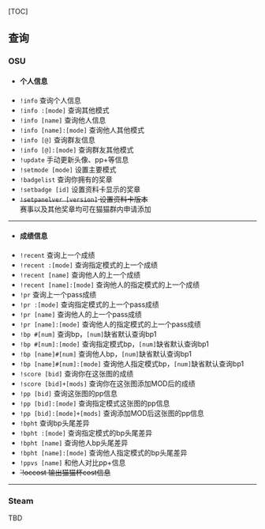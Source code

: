 ﻿[TOC]

## 查询

### OSU
+ #### 个人信息
 * `!info` 查询个人信息
 * `!info :[mode]` 查询其他模式
 * `!info [name]` 查询他人信息
 * `!info [name]:[mode]` 查询他人其他模式
 * `!info [@]` 查询群友信息
 * `!info [@]:[mode]` 查询群友其他模式
 * `!update` 手动更新头像、pp+等信息
 * `!setmode [mode]` 设置主要模式
 * `!badgelist` 查询你拥有的奖章
 * `!setbadge [id]` 设置资料卡显示的奖章
 * <s> `!setpanelver [version]` 设置资料卡版本 </s><br>
 赛事以及其他奖章均可在猫猫群内申请添加
 -----------------
+ #### 成绩信息
 * `!recent` 查询上一个成绩
 * `!recent :[mode]` 查询指定模式的上一个成绩
 * `!recent [name]` 查询他人的上一个成绩
 * `!recent [name]:[mode]` 查询他人的指定模式的上一个成绩
 * `!pr` 查询上一个pass成绩
 * `!pr :[mode]` 查询指定模式的上一个pass成绩
 * `!pr [name]` 查询他人的上一个pass成绩
 * `!pr [name]:[mode]` 查询他人的指定模式的上一个pass成绩
 * `!bp #[num]` 查询bp，`[num]`缺省默认查询bp1
 * `!bp #[num]:[mode]` 查询指定模式bp，`[num]`缺省默认查询bp1
 * `!bp [name]#[num]` 查询他人bp，`[num]`缺省默认查询bp1
 * `!bp [name]#[num]:[mode]` 查询他人指定模式bp，`[num]`缺省默认查询bp1
 * `!score [bid]` 查询你在这张图的成绩
 * `!score [bid]+[mods]` 查询你在这张图添加MOD后的成绩
 * `!pp [bid]` 查询这张图的pp信息
 * `!pp [bid]:[mode]` 查询指定模式这张图的pp信息
 * `!pp [bid]:[mode]+[mods]` 查询添加MOD后这张图的pp信息
 * `!bpht` 查询bp头尾差异
 * `!bpht :[mode]` 查询指定模式的bp头尾差异
 * `!bpht [name]` 查询他人bp头尾差异
 * `!bpht [name]:[mode]` 查询他人指定模式的bp头尾差异
 * `!ppvs [name]` 和他人对比pp+信息
 * <s> `!occost 输出猫猫杯cost信息 </s>
----------------
### Steam
 
TBD